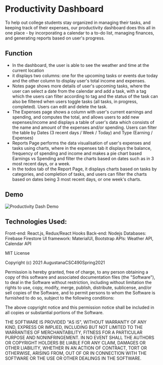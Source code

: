 # Productivity Dashboard

To help out college students stay organized in managing their tasks, and keeping track of their expenses, our productivity dashboard does this all in one place - by incorporating a calendar to a to-do list, managing finances, and generating reports based on user's progress.

## Function
- In the dashboard, the user is able to see the weather and time at the current location
- it displays two columns: one for the upcoming tasks or events due today and the other column to display user's total income and expenses.
- Notes page shows more details of user's upcoming tasks, where the user can select a date from the calendar and add a task, with a tag which the users can filter according to tag and the status of the task can also be filtered when users toggle tasks (all tasks, in progress, completed). Users can edit and delete the task.
- The Expenses page shows a column with user's current earnings and spending, and computes the total, and allows users to add new expenses/income and displays a table of user's data which consists of the name and  amount of the expenses and/or spending. Users can filter the table by Dates (3 recent days / Week / Today) and Type (Earning / Expenses)
- Reports Page performs the data visualisation of user's expenses and tasks using charts, 
  where in the expenses tab it displays the balance, frequency of spending and income and makes a pie chart based Earnings vs Spending and filter the charts based on dates such as in 3 most recent days, or a week.
- In the todos tab of the Report Page, it displays charts based on tasks by categories, and completion of tasks, and users can filter the charts based on dates being 3 most recent days, or one week's charts.

## Demo
![Productivity Dash Demo](Group-App-Demo.gif)

## Technologies Used:
Front-end: React.js, Redux/React Hooks
Back-end: Nodejs
Databases: Firebase Firestore
UI framework: MaterialUI, Bootstrap
APIs: Weather API, Calendar API

MIT License

Copyright (c) 2021 AugustanaCSC490Spring2021

Permission is hereby granted, free of charge, to any person obtaining a copy
of this software and associated documentation files (the "Software"), to deal
in the Software without restriction, including without limitation the rights
to use, copy, modify, merge, publish, distribute, sublicense, and/or sell
copies of the Software, and to permit persons to whom the Software is
furnished to do so, subject to the following conditions:

The above copyright notice and this permission notice shall be included in all
copies or substantial portions of the Software.

THE SOFTWARE IS PROVIDED "AS IS", WITHOUT WARRANTY OF ANY KIND, EXPRESS OR
IMPLIED, INCLUDING BUT NOT LIMITED TO THE WARRANTIES OF MERCHANTABILITY,
FITNESS FOR A PARTICULAR PURPOSE AND NONINFRINGEMENT. IN NO EVENT SHALL THE
AUTHORS OR COPYRIGHT HOLDERS BE LIABLE FOR ANY CLAIM, DAMAGES OR OTHER
LIABILITY, WHETHER IN AN ACTION OF CONTRACT, TORT OR OTHERWISE, ARISING FROM,
OUT OF OR IN CONNECTION WITH THE SOFTWARE OR THE USE OR OTHER DEALINGS IN THE
SOFTWARE.


